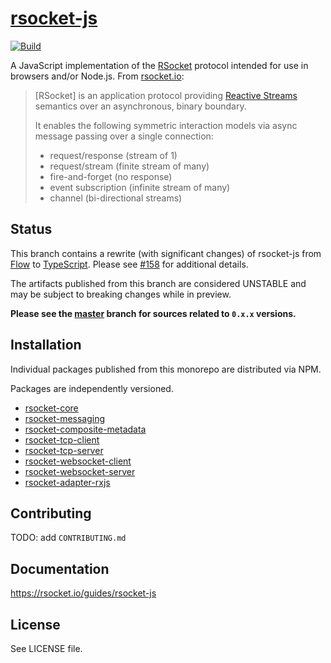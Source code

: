 # [rsocket-js](https://github.com/rsocket/rsocket-js)

[![Build](https://github.com/rsocket/rsocket-js/actions/workflows/build.yml/badge.svg?branch=1.0.x)](https://github.com/rsocket/rsocket-js/actions/workflows/build.yml)

A JavaScript implementation of the [RSocket](https://github.com/rsocket/rsocket)
protocol intended for use in browsers and/or Node.js. From [rsocket.io](http://rsocket.io/):

> [RSocket] is an application protocol providing
> [Reactive Streams](http://www.reactive-streams.org/) semantics over an
> asynchronous, binary boundary.
>
> It enables the following symmetric interaction models via async message
> passing over a single connection:
>
> - request/response (stream of 1)
> - request/stream (finite stream of many)
> - fire-and-forget (no response)
> - event subscription (infinite stream of many)
> - channel (bi-directional streams)

## Status

This branch contains a rewrite (with significant changes) of rsocket-js from [Flow](https://flow.org/) to [TypeScript](https://www.typescriptlang.org/). Please see [#158](https://github.com/rsocket/rsocket-js/issues/158) for additional details.

The artifacts published from this branch are considered UNSTABLE and may be subject to breaking changes while in preview.

**Please see the [master](https://github.com/rsocket/rsocket-js/tree/master) branch for sources related to `0.x.x` versions.**

## Installation

Individual packages published from this monorepo are distributed via NPM.

Packages are independently versioned.

- [rsocket-core](https://www.npmjs.com/package/rsocket-core)
- [rsocket-messaging](https://www.npmjs.com/package/rsocket-messaging)
- [rsocket-composite-metadata](https://www.npmjs.com/package/rsocket-composite-metadata)
- [rsocket-tcp-client](https://www.npmjs.com/package/rsocket-tcp-client)
- [rsocket-tcp-server](https://www.npmjs.com/package/rsocket-tcp-server)
- [rsocket-websocket-client](https://www.npmjs.com/package/rsocket-websocket-client)
- [rsocket-websocket-server](https://www.npmjs.com/package/rsocket-websocket-server)
- [rsocket-adapter-rxjs](https://www.npmjs.com/package/rsocket-adapter-rxjs)

## Contributing

TODO: add `CONTRIBUTING.md`

## Documentation

https://rsocket.io/guides/rsocket-js

## License

See LICENSE file.
